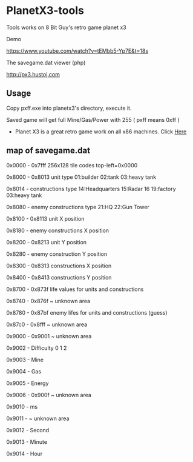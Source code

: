 # PlanetX3-tools
Tools works on 8 Bit Guy's retro game planet x3

Demo

https://www.youtube.com/watch?v=tEMbb5-Yp7E&t=18s

The savegame.dat viewer (php)

http://px3.hustoj.com


Usage
--

Copy pxff.exe into planetx3's directory, execute it.

Saved game will get full Mine/Gas/Power with 255 ( pxff means 0xff )


* Planet X3 is a great retro game work on all x86 machines. Click [Here](http://www.the8bitguy.com/product/planet-x3-for-ms-dos-computers/)


map of savegame.dat
--

0x0000 - 0x7fff  256x128 tile codes top-left=0x0000

0x8000 - 0x8013  unit type 01:builder 02:tank 03:heavy tank

0x8014 - constructions type 14:Headquarters 15:Radar 16 19:factory 03:heavy tank

0x8080 - enemy constructions type  21:HQ 22:Gun Tower

0x8100 - 0x8113  unit X position

0x8180 -         enemy constructions X position

0x8200 - 0x8213  unit Y position

0x8280 -         enemy construction Y position

0x8300 - 0x8313  constructions X position

0x8400 - 0x8413  constructions Y position

0x8700 - 0x873f  life values for units and constructions

0x8740 - 0x876f  ~ unknown area

0x8780 - 0x87bf  enemy lifes for units and constructions (guess)

0x87c0 - 0x8fff  ~ unknown area

0x9000 - 0x9001  ~ unknown area

0x9002 -           Difficulty 0 1 2

0x9003 -           Mine

0x9004 -           Gas

0x9005 -           Energy

0x9006 - 0x900f ~ unknown area

0x9010 -          ms

0x9011 -        ~ unknown area

0x9012 -          Second

0x9013 -          Minute

0x9014 -          Hour

